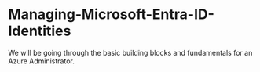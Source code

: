 # Managing-Microsoft-Entra-ID-Identities
We will be going through the basic building blocks and fundamentals for an Azure Administrator.
